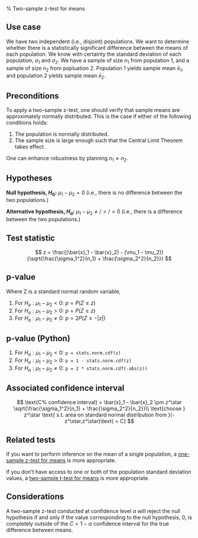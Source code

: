 % Two-sample z-test for means
## Use case
We have two independent (i.e., disjoint) populations. We want to determine whether there is a statistically significant difference between the means of each population. We know with certainty the standard deviation of each population, $\sigma_1$ and $\sigma_2$. We have a sample of size $n_1$ from population 1, and a sample of size $n_2$ from popluation 2. Population 1 yields sample mean $\bar{x}_1$, and population 2 yields sample mean $\bar{x}_2$.

## Preconditions
To apply a two-sample z-test, one should verify that sample means are approximately normally distributed. This is the case if either of the following conditions holds:

1. The population is normally distributed.
2. The sample size is large enough such that the Central Limit Theorem takes effect.


One can enhance robustness by planning $n_1 \approx n_2$.

## Hypotheses

**Null hypothesis, $H_0$:** $\mu_1 - \mu_2 = 0$ (i.e., there is no difference between the two populations.)

**Alternative hypothesis, $H_a$:** $\mu_1 - \mu_2 \ne/>/< 0$ (i.e., there is a difference between the two populations.)

## Test statistic
$$
	z = \frac{(\bar{x}_1 - \bar{x}_2) - (\mu_1 - \mu_2)}{\sqrt{\frac{\sigma_1^2}{n_1} + \frac{\sigma_2^2}{n_2}}}
$$

## p-value
Where Z is a standard normal random variable,

1. For $H_a : \mu_1 - \mu_2 < 0$: $p = P(Z \le z)$
2. For $H_a : \mu_1 - \mu_2 > 0$: $p = P(Z \ge z)$
3. For $H_a : \mu_1 - \mu_2 \ne 0$: $p = 2P(Z \le -|z|)$

## p-value (Python)
1. For $H_a : \mu_1 - \mu_2 < 0$: `p = stats.norm.cdf(z)`
2. For $H_a : \mu_1 - \mu_2 > 0$: `p = 1 - stats.norm.cdf(z)`
3. For $H_a : \mu_1 - \mu_2 \ne 0$: `p = 2 * stats.norm.cdf(-abs(z))`

## Associated confidence interval
$$
\text{C% confidence interval} = \bar{x}_1 - \bar{x}_2 \pm z^\star \sqrt{\frac{\sigma_1^2}{n_1} + \frac{\sigma_2^2}{n_2}}\\
\text{choose } z^\star \text{ s.t. area on standard normal distribution from }(-z^\star,z^\star)\text{ = C}
$$

## Related tests
If you want to perform inference on the mean of a single population, a [one-sample z-test for means](ztest.html) is more appropriate.

If you don't have access to one or both of the population standard deviation values, a [two-sample t-test for means](twottest.html) is more appropriate.

## Considerations
A two-sample z-test conducted at confidence level $\alpha$ will reject the null hypothesis if and only if the value corresponding to the null hypothesis, $0$, is completely outside of the $C = 1-\alpha$ confidence interval for the true difference between means.
